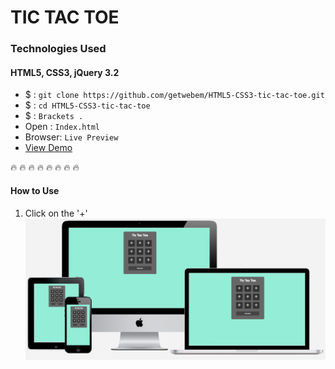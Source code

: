 # TIC TAC TOE
### Technologies Used
#### HTML5, CSS3, jQuery 3.2
 - $ :  `git clone https://github.com/getwebem/HTML5-CSS3-tic-tac-toe.git`
 - $ :  `cd HTML5-CSS3-tic-tac-toe`
 - $ :  `Brackets .`
 - Open :  `Index.html`
 - Browser:  `Live Preview`  
 - [View Demo](http://getwebem.com/tictactoe/)  

:fire: :fire: :fire: :fire: :fire: :fire: :fire: :fire:
#### How to Use 
1. Click on the '+'
![pic1](https://raw.githubusercontent.com/getwebem/README/master/tictactoe/Screen%20Shot%202017-08-08%20at%2009.36.41.png)
<br/><br/>

